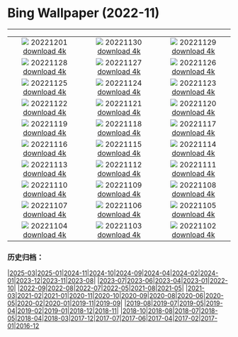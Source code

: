 # Bing Wallpaper (2022-11)
**************
| | | |
| :----: | :----: | :----: |
| ![](https://www.bing.com/th?id=OHR.AntarcticaDay_IT-IT2652307435_1920x1080.jpg) 20221201 [download 4k](https://www.bing.com/th?id=OHR.AntarcticaDay_IT-IT2652307435_UHD.jpg) | ![](https://www.bing.com/th?id=OHR.RovinjCroatia_IT-IT2055846992_1920x1080.jpg) 20221130 [download 4k](https://www.bing.com/th?id=OHR.RovinjCroatia_IT-IT2055846992_UHD.jpg) | ![](https://www.bing.com/th?id=OHR.HeronGiving_IT-IT1873839262_1920x1080.jpg) 20221129 [download 4k](https://www.bing.com/th?id=OHR.HeronGiving_IT-IT1873839262_UHD.jpg) |
| ![](https://www.bing.com/th?id=OHR.RedPlanetDay_IT-IT1471017689_1920x1080.jpg) 20221128 [download 4k](https://www.bing.com/th?id=OHR.RedPlanetDay_IT-IT1471017689_UHD.jpg) | ![](https://www.bing.com/th?id=OHR.Cecropia_IT-IT8145176801_1920x1080.jpg) 20221127 [download 4k](https://www.bing.com/th?id=OHR.Cecropia_IT-IT8145176801_UHD.jpg) | ![](https://www.bing.com/th?id=OHR.OliveTreeDay_IT-IT7589541081_1920x1080.jpg) 20221126 [download 4k](https://www.bing.com/th?id=OHR.OliveTreeDay_IT-IT7589541081_UHD.jpg) |
| ![](https://www.bing.com/th?id=OHR.AschauChiemgau_IT-IT6853143115_1920x1080.jpg) 20221125 [download 4k](https://www.bing.com/th?id=OHR.AschauChiemgau_IT-IT6853143115_UHD.jpg) | ![](https://www.bing.com/th?id=OHR.BorromeanIslands_IT-IT6457370638_1920x1080.jpg) 20221124 [download 4k](https://www.bing.com/th?id=OHR.BorromeanIslands_IT-IT6457370638_UHD.jpg) | ![](https://www.bing.com/th?id=OHR.HelianthusAnnuus_IT-IT6031312590_1920x1080.jpg) 20221123 [download 4k](https://www.bing.com/th?id=OHR.HelianthusAnnuus_IT-IT6031312590_UHD.jpg) |
| ![](https://www.bing.com/th?id=OHR.Waterleidingduinen_IT-IT5819363203_1920x1080.jpg) 20221122 [download 4k](https://www.bing.com/th?id=OHR.Waterleidingduinen_IT-IT5819363203_UHD.jpg) | ![](https://www.bing.com/th?id=OHR.FIFA2022_IT-IT5594380664_1920x1080.jpg) 20221121 [download 4k](https://www.bing.com/th?id=OHR.FIFA2022_IT-IT5594380664_UHD.jpg) | ![](https://www.bing.com/th?id=OHR.LandartPainting_IT-IT5351009585_1920x1080.jpg) 20221120 [download 4k](https://www.bing.com/th?id=OHR.LandartPainting_IT-IT5351009585_UHD.jpg) |
| ![](https://www.bing.com/th?id=OHR.ZNPVR_IT-IT5034248506_1920x1080.jpg) 20221119 [download 4k](https://www.bing.com/th?id=OHR.ZNPVR_IT-IT5034248506_UHD.jpg) | ![](https://www.bing.com/th?id=OHR.IslamicArt_IT-IT4726604829_1920x1080.jpg) 20221118 [download 4k](https://www.bing.com/th?id=OHR.IslamicArt_IT-IT4726604829_UHD.jpg) | ![](https://www.bing.com/th?id=OHR.McKenzieRiverTrail_IT-IT2780928427_1920x1080.jpg) 20221117 [download 4k](https://www.bing.com/th?id=OHR.McKenzieRiverTrail_IT-IT2780928427_UHD.jpg) |
| ![](https://www.bing.com/th?id=OHR.Unesco50_IT-IT2534743501_1920x1080.jpg) 20221116 [download 4k](https://www.bing.com/th?id=OHR.Unesco50_IT-IT2534743501_UHD.jpg) | ![](https://www.bing.com/th?id=OHR.LontraCanadensis_IT-IT2216857384_1920x1080.jpg) 20221115 [download 4k](https://www.bing.com/th?id=OHR.LontraCanadensis_IT-IT2216857384_UHD.jpg) | ![](https://www.bing.com/th?id=OHR.SanGiovanni_IT-IT1906486251_1920x1080.jpg) 20221114 [download 4k](https://www.bing.com/th?id=OHR.SanGiovanni_IT-IT1906486251_UHD.jpg) |
| ![](https://www.bing.com/th?id=OHR.IsarwinkelSylvenstein_IT-IT1521986963_1920x1080.jpg) 20221113 [download 4k](https://www.bing.com/th?id=OHR.IsarwinkelSylvenstein_IT-IT1521986963_UHD.jpg) | ![](https://www.bing.com/th?id=OHR.HainesEagle_IT-IT9514161235_1920x1080.jpg) 20221112 [download 4k](https://www.bing.com/th?id=OHR.HainesEagle_IT-IT9514161235_UHD.jpg) | ![](https://www.bing.com/th?id=OHR.TorrechiaraCastle_IT-IT9240835591_1920x1080.jpg) 20221111 [download 4k](https://www.bing.com/th?id=OHR.TorrechiaraCastle_IT-IT9240835591_UHD.jpg) |
| ![](https://www.bing.com/th?id=OHR.BadLightning_IT-IT8790128945_1920x1080.jpg) 20221110 [download 4k](https://www.bing.com/th?id=OHR.BadLightning_IT-IT8790128945_UHD.jpg) | ![](https://www.bing.com/th?id=OHR.HedgehogNest_IT-IT8372509232_1920x1080.jpg) 20221109 [download 4k](https://www.bing.com/th?id=OHR.HedgehogNest_IT-IT8372509232_UHD.jpg) | ![](https://www.bing.com/th?id=OHR.YiPeng_IT-IT8125779837_1920x1080.jpg) 20221108 [download 4k](https://www.bing.com/th?id=OHR.YiPeng_IT-IT8125779837_UHD.jpg) |
| ![](https://www.bing.com/th?id=OHR.Deities_IT-IT7902341628_1920x1080.jpg) 20221107 [download 4k](https://www.bing.com/th?id=OHR.Deities_IT-IT7902341628_UHD.jpg) | ![](https://www.bing.com/th?id=OHR.MarathonSunday_IT-IT7207610885_1920x1080.jpg) 20221106 [download 4k](https://www.bing.com/th?id=OHR.MarathonSunday_IT-IT7207610885_UHD.jpg) | ![](https://www.bing.com/th?id=OHR.Trossachs_IT-IT5458052217_1920x1080.jpg) 20221105 [download 4k](https://www.bing.com/th?id=OHR.Trossachs_IT-IT5458052217_UHD.jpg) |
| ![](https://www.bing.com/th?id=OHR.ItalyFreccetricolore_IT-IT3229207857_1920x1080.jpg) 20221104 [download 4k](https://www.bing.com/th?id=OHR.ItalyFreccetricolore_IT-IT3229207857_UHD.jpg) | ![](https://www.bing.com/th?id=OHR.AmboseliBioshere_IT-IT0771081871_1920x1080.jpg) 20221103 [download 4k](https://www.bing.com/th?id=OHR.AmboseliBioshere_IT-IT0771081871_UHD.jpg) | ![](https://www.bing.com/th?id=OHR.TeaPlantationsMunnar_IT-IT0534089614_1920x1080.jpg) 20221102 [download 4k](https://www.bing.com/th?id=OHR.TeaPlantationsMunnar_IT-IT0534089614_UHD.jpg) |

### 历史归档：

|[2025-03](bing/2025-03/2025-03.md)|[2025-01](bing/2025-01/2025-01.md)|[2024-11](bing/2024-11/2024-11.md)|[2024-10](bing/2024-10/2024-10.md)|[2024-09](bing/2024-09/2024-09.md)|[2024-04](bing/2024-04/2024-04.md)|[2024-02](bing/2024-02/2024-02.md)|[2024-01](bing/2024-01/2024-01.md)|[2023-12](bing/2023-12/2023-12.md)|[2023-11](bing/2023-11/2023-11.md)|[2023-08](bing/2023-08/2023-08.md)|
|[2023-07](bing/2023-07/2023-07.md)|[2023-06](bing/2023-06/2023-06.md)|[2023-04](bing/2023-04/2023-04.md)|[2023-01](bing/2023-01/2023-01.md)|[2022-10](bing/2022-10/2022-10.md)|
|[2022-09](bing/2022-09/2022-09.md)|[2022-08](bing/2022-08/2022-08.md)|[2022-07](bing/2022-07/2022-07.md)|[2022-05](bing/2022-05/2022-05.md)|[2021-08](bing/2021-08/2021-08.md)|[2021-05](bing/2021-05/2021-05.md)|
|[2021-03](bing/2021-03/2021-03.md)|[2021-02](bing/2021-02/2021-02.md)|[2021-01](bing/2021-01/2021-01.md)|[2020-11](bing/2020-11/2020-11.md)|[2020-10](bing/2020-10/2020-10.md)|[2020-09](bing/2020-09/2020-09.md)|[2020-08](bing/2020-08/2020-08.md)|[2020-06](bing/2020-06/2020-06.md)|[2020-05](bing/2020-05/2020-05.md)|[2020-02](bing/2020-02/2020-02.md)|[2020-01](bing/2020-01/2020-01.md)|[2019-11](bing/2019-11/2019-11.md)|[2019-09](bing/2019-09/2019-09.md)|
|[2019-08](bing/2019-08/2019-08.md)|[2019-07](bing/2019-07/2019-07.md)|[2019-05](bing/2019-05/2019-05.md)|[2019-04](bing/2019-04/2019-04.md)|[2019-02](bing/2019-02/2019-02.md)|[2019-01](bing/2019-01/2019-01.md)|[2018-12](bing/2018-12/2018-12.md)|[2018-11](bing/2018-11/2018-11.md)|
|[2018-10](bing/2018-10/2018-10.md)|[2018-08](bing/2018-08/2018-08.md)|[2018-07](bing/2018-07/2018-07.md)|[2018-05](bing/2018-05/2018-05.md)|[2018-04](bing/2018-04/2018-04.md)|[2018-03](bing/2018-03/2018-03.md)|[2017-12](bing/2017-12/2017-12.md)|[2017-07](bing/2017-07/2017-07.md)|[2017-06](bing/2017-06/2017-06.md)|[2017-04](bing/2017-04/2017-04.md)|[2017-02](bing/2017-02/2017-02.md)|[2017-01](bing/2017-01/2017-01.md)|[2016-12](bing/2016-12/2016-12.md)